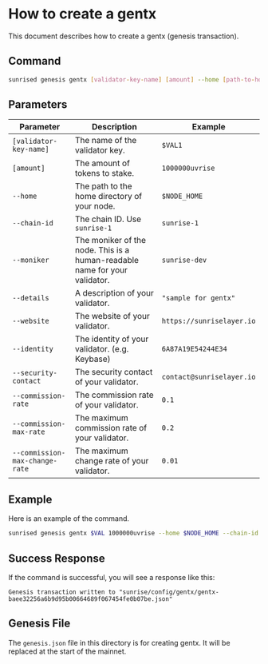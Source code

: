 # How to create a gentx

This document describes how to create a gentx (genesis transaction).

## Command

```bash
sunrised genesis gentx [validator-key-name] [amount] --home [path-to-home-directory] --chain-id [chain-id] --moniker [your-moniker] --details "[your-details]" --website [your-website] --identity [your-identity] --security-contact [your-security-contact]
```

## Parameters

| Parameter                      | Description                                                                | Example                   |
| ------------------------------ | -------------------------------------------------------------------------- | ------------------------- |
| `[validator-key-name]`         | The name of the validator key.                                             | `$VAL1`                   |
| `[amount]`                     | The amount of tokens to stake.                                             | `1000000uvrise`           |
| `--home`                       | The path to the home directory of your node.                               | `$NODE_HOME`              |
| `--chain-id`                   | The chain ID. Use `sunrise-1`                                              | `sunrise-1`               |
| `--moniker`                    | The moniker of the node. This is a human-readable name for your validator. | `sunrise-dev`             |
| `--details`                    | A description of your validator.                                           | `"sample for gentx"`      |
| `--website`                    | The website of your validator.                                             | `https://sunriselayer.io` |
| `--identity`                   | The identity of your validator. (e.g. Keybase)                             | `6A87A19E54244E34`        |
| `--security-contact`           | The security contact of your validator.                                    | `contact@sunriselayer.io` |
| `--commission-rate`            | The commission rate of your validator.                                     | `0.1`                     |
| `--commission-max-rate`        | The maximum commission rate of your validator.                             | `0.2`                     |
| `--commission-max-change-rate` | The maximum change rate of your validator.                                 | `0.01`                    |

## Example

Here is an example of the command.

```bash
sunrised genesis gentx $VAL 1000000uvrise --home $NODE_HOME --chain-id sunrise-1 --moniker sunrise-dev --details "sample for gentx" --website https://sunriselayer.io --identity 6A87A19E54244E34 --security-contact contact@sunriselayer.io --commission-rate 0.1 --commission-max-rate 0.20 --commission-max-change-rate 0.01
```

## Success Response

If the command is successful, you will see a response like this:

```
Genesis transaction written to "sunrise/config/gentx/gentx-baee32256a6b9d95b00664689f067454fe0b07be.json"
```

## Genesis File

The `genesis.json` file in this directory is for creating gentx. It will be replaced at the start of the mainnet.

